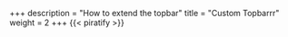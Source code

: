 +++
description = "How to extend the topbar"
title = "Custom Topbarrr"
weight = 2
+++
{{< piratify >}}